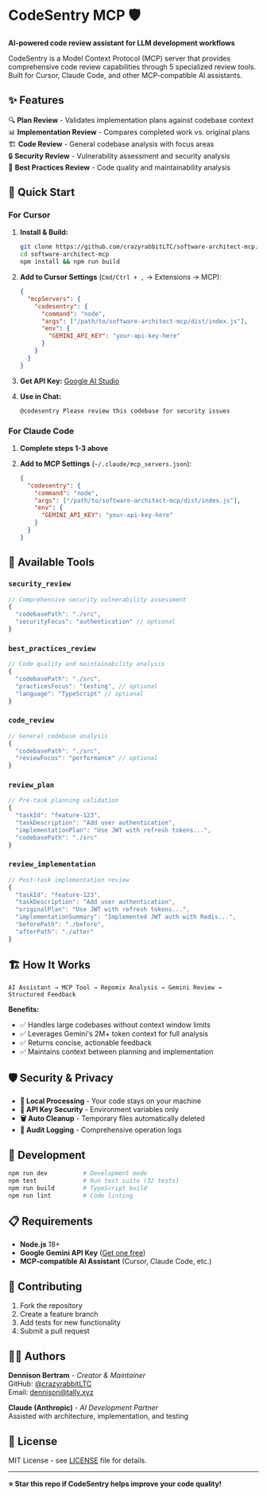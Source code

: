 # CodeSentry MCP 🛡️

**AI-powered code review assistant for LLM development workflows**

CodeSentry is a Model Context Protocol (MCP) server that provides comprehensive code review capabilities through 5 specialized review tools. Built for Cursor, Claude Code, and other MCP-compatible AI assistants.

## ✨ Features

🔍 **Plan Review** - Validates implementation plans against codebase context  
📊 **Implementation Review** - Compares completed work vs. original plans  
🏗️ **Code Review** - General codebase analysis with focus areas  
🔒 **Security Review** - Vulnerability assessment and security analysis  
📐 **Best Practices Review** - Code quality and maintainability analysis  

## 🚀 Quick Start

### For Cursor

1. **Install & Build:**
   ```bash
   git clone https://github.com/crazyrabbitLTC/software-architect-mcp.git
   cd software-architect-mcp
   npm install && npm run build
   ```

2. **Add to Cursor Settings** (`Cmd/Ctrl + ,` → Extensions → MCP):
   ```json
   {
     "mcpServers": {
       "codesentry": {
         "command": "node",
         "args": ["/path/to/software-architect-mcp/dist/index.js"],
         "env": {
           "GEMINI_API_KEY": "your-api-key-here"
         }
       }
     }
   }
   ```

3. **Get API Key:** [Google AI Studio](https://aistudio.google.com/app/apikey)

4. **Use in Chat:**
   ```
   @codesentry Please review this codebase for security issues
   ```

### For Claude Code

1. **Complete steps 1-3 above**

2. **Add to MCP Settings** (`~/.claude/mcp_servers.json`):
   ```json
   {
     "codesentry": {
       "command": "node",
       "args": ["/path/to/software-architect-mcp/dist/index.js"],
       "env": {
         "GEMINI_API_KEY": "your-api-key-here"
       }
     }
   }
   ```

## 🔧 Available Tools

### `security_review`
```typescript
// Comprehensive security vulnerability assessment
{
  "codebasePath": "./src",
  "securityFocus": "authentication" // optional
}
```

### `best_practices_review`
```typescript
// Code quality and maintainability analysis
{
  "codebasePath": "./src", 
  "practicesFocus": "testing", // optional
  "language": "TypeScript" // optional
}
```

### `code_review`
```typescript
// General codebase analysis
{
  "codebasePath": "./src",
  "reviewFocus": "performance" // optional
}
```

### `review_plan`
```typescript
// Pre-task planning validation
{
  "taskId": "feature-123",
  "taskDescription": "Add user authentication",
  "implementationPlan": "Use JWT with refresh tokens...",
  "codebasePath": "./src"
}
```

### `review_implementation`
```typescript
// Post-task implementation review
{
  "taskId": "feature-123",
  "taskDescription": "Add user authentication", 
  "originalPlan": "Use JWT with refresh tokens...",
  "implementationSummary": "Implemented JWT auth with Redis...",
  "beforePath": "./before",
  "afterPath": "./after"
}
```

## 🏗️ How It Works

```
AI Assistant → MCP Tool → Repomix Analysis → Gemini Review → Structured Feedback
```

**Benefits:**
- ✅ Handles large codebases without context window limits
- ✅ Leverages Gemini's 2M+ token context for full analysis
- ✅ Returns concise, actionable feedback
- ✅ Maintains context between planning and implementation

## 🛡️ Security & Privacy

- **🔐 Local Processing** - Your code stays on your machine
- **🔑 API Key Security** - Environment variables only
- **🗑️ Auto Cleanup** - Temporary files automatically deleted
- **📝 Audit Logging** - Comprehensive operation logs

## 🧪 Development

```bash
npm run dev          # Development mode
npm test             # Run test suite (32 tests)
npm run build        # TypeScript build
npm run lint         # Code linting
```

## 📋 Requirements

- **Node.js** 18+
- **Google Gemini API Key** ([Get one free](https://aistudio.google.com/app/apikey))
- **MCP-compatible AI Assistant** (Cursor, Claude Code, etc.)

## 🤝 Contributing

1. Fork the repository
2. Create a feature branch
3. Add tests for new functionality  
4. Submit a pull request

## 👨‍💻 Authors

**Dennison Bertram** - *Creator & Maintainer*  
GitHub: [@crazyrabbitLTC](https://github.com/crazyrabbitLTC)  
Email: dennison@tally.xyz

**Claude (Anthropic)** - *AI Development Partner*  
Assisted with architecture, implementation, and testing

## 📄 License

MIT License - see [LICENSE](LICENSE) file for details.

---

**⭐ Star this repo if CodeSentry helps improve your code quality!**